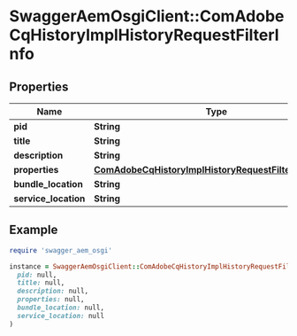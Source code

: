 # SwaggerAemOsgiClient::ComAdobeCqHistoryImplHistoryRequestFilterInfo

## Properties

| Name | Type | Description | Notes |
| ---- | ---- | ----------- | ----- |
| **pid** | **String** |  | [optional] |
| **title** | **String** |  | [optional] |
| **description** | **String** |  | [optional] |
| **properties** | [**ComAdobeCqHistoryImplHistoryRequestFilterProperties**](ComAdobeCqHistoryImplHistoryRequestFilterProperties.md) |  | [optional] |
| **bundle_location** | **String** |  | [optional] |
| **service_location** | **String** |  | [optional] |

## Example

```ruby
require 'swagger_aem_osgi'

instance = SwaggerAemOsgiClient::ComAdobeCqHistoryImplHistoryRequestFilterInfo.new(
  pid: null,
  title: null,
  description: null,
  properties: null,
  bundle_location: null,
  service_location: null
)
```

